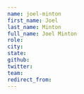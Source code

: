 ```yaml
---
name: joel-minton
first_name: Joel
last_name: Minton
full_name: Joel Minton
role: 
city: 
state: 
github: 
twitter: 
team: 
redirect_from: 
---
```

